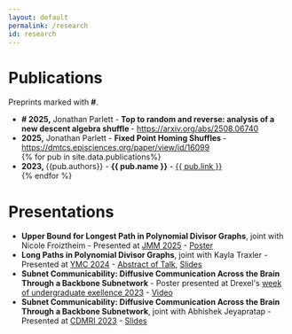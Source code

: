```yaml
---
layout: default
permalink: /research
id: research
---
```


# Publications
Preprints marked with <b>\#</b>.
<ul>
    <li class="pub"> <b># 2025,</b> Jonathan Parlett - <b> Top to random and reverse: analysis of a new descent algebra shuffle </b> - <a href="https://arxiv.org/abs/2508.06740">https://arxiv.org/abs/2508.06740</a> </li>
    <li class="pub"> <b>2025,</b> Jonathan Parlett - <b> Fixed Point Homing Shuffles </b> - <a href=https://dmtcs.episciences.org/paper/view/id/16099>https://dmtcs.episciences.org/paper/view/id/16099</a> </li>
{% for pub in site.data.publications%}
    <li class="pub"><b>2023, </b>{{pub.authors}} - <b>{{ pub.name }}</b> - <a href="{{ pub.link}}">{{ pub.link }}</a> </li>
{% endfor %}
</ul>

# Presentations
<ul>
<li class="pub"> <b>Upper Bound for Longest Path in Polynomial Divisor Graphs</b>, joint with Nicole Froiztheim - Presented at <a href="https://jointmathematicsmeetings.org/meetings/national/jmm2025/2314_posters">JMM 2025</a> - <a href="{{ "/_data/documents/jmm_2025_PDG_upperbound_poster.pdf" | relative_url }}">Poster</a> </li>

<li class="pub"> <b>Long Paths in Polynomial Divisor Graphs</b>, joint with Kayla Traxler - Presented at <a href="https://ymc.osu.edu/about">YMC 2024</a> - <a href="https://ymc.osu.edu/sites/default/files/2024-08/YMC_2024-2.pdf">Abstract of Talk</a>, <a href="{{ "/_data/documents/long_paths_YMC2024_presentation.pdf" | relative_url }}">Slides</a> </li>

<li class="pub"> <b>Subnet Communicability: Diffusive Communication Across the Brain Through a Backbone Subnetwork</b> - Poster presented at Drexel's <a href="https://drexel.edu/pennoni/news-events/events/week-undergraduate-excellence/">week of undergraduate exellence 2023</a> - <a href="https://youtu.be/yaOKOUFLI0o
" >Video</a> </li>

<li class="pub"> <b>Subnet Communicability: Diffusive Communication Across the Brain Through a Backbone Subnetwork</b>, joint with Abhishek Jeyapratap - Presented at <a href="http://cmic.cs.ucl.ac.uk/cdmri23/">CDMRI 2023</a> - <a href="{{ "/_data/documents/subnetCommunicability_CDMRI2023.pdf" | relative_url }}" >Slides</a> </li>
</ul>



